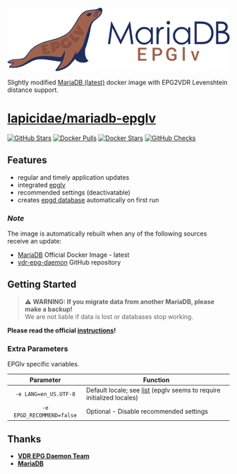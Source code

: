 [![epglv](epglv-logo.svg)](https://github.com/lapicidae/mariadb-epglv)

Slightly modified [MariaDB (latest)](https://hub.docker.com/_/mariadb?tab=tags) docker image with EPG2VDR Levenshtein distance support.


# [lapicidae/mariadb-epglv](https://github.com/lapicidae/mariadb-epglv)

[![GitHub Stars](https://img.shields.io/github/stars/lapicidae/mariadb-epglv.svg?color=3c0e7b&labelColor=555555&logoColor=ffffff&style=for-the-badge&logo=github)](https://github.com/lapicidae/mariadb-epglv)
[![Docker Pulls](https://img.shields.io/docker/pulls/lapicidae/mariadb-epglv.svg?color=3c0e7b&labelColor=555555&logoColor=ffffff&style=for-the-badge&label=pulls&logo=docker)](https://hub.docker.com/r/lapicidae/mariadb-epglv)
[![Docker Stars](https://img.shields.io/docker/stars/lapicidae/mariadb-epglv.svg?color=3c0e7b&labelColor=555555&logoColor=ffffff&style=for-the-badge&label=stars&logo=docker)](https://hub.docker.com/r/lapicidae/mariadb-epglv)
[![GitHub Checks](https://img.shields.io/github/checks-status/lapicidae/mariadb-epglv/master?label=build%20check&labelColor=555555&logoColor=ffffff&style=for-the-badge&logo=jenkins)](https://github.com/lapicidae/mariadb-epglv/commits)


## Features

* regular and timely application updates
* integrated [epglv](https://projects.vdr-developer.org/git/vdr-epg-daemon.git/tree/epglv)
* recommended settings (deactivatable)
* creates [epgd database](https://projects.vdr-developer.org/git/vdr-epg-daemon.git/tree/README#n115) automatically on first run

### *Note*
The image is automatically rebuilt when any of the following sources receive an update:

* [MariaDB](https://hub.docker.com/_/mariadb?tab=tags) Official Docker Image - latest
* [vdr-epg-daemon](https://projects.vdr-developer.org/git/vdr-epg-daemon.git) GitHub repository


## Getting Started
> :warning: **WARNING: If you migrate data from another MariaDB, please make a backup!**  
> We are not liable if data is lost or databases stop working.

**Please read the official [instructions](https://hub.docker.com/_/mariadb)!**


### Extra Parameters

EPGlv specific variables.

| Parameter | Function |
| :----: | --- |
| `-e LANG=en_US.UTF-8` | Default locale; see [list](https://sourceware.org/git/?p=glibc.git;a=blob_plain;f=localedata/SUPPORTED;hb=HEAD) (epglv seems to require initialized locales) |
| `-e EPGD_RECOMMEND=false` | Optional - Disable recommended settings |


## Thanks

* **[VDR EPG Daemon Team](https://projects.vdr-developer.org/projects/vdr-epg-daemon)**
* **[MariaDB](https://mariadb.com/)**
